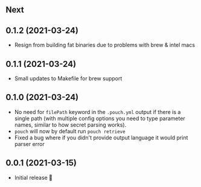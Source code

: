 ## Next

## 0.1.2 (2021-03-24)

- Resign from building fat binaries due to problems with brew & intel macs

## 0.1.1 (2021-03-24)
- Small updates to Makefile for brew support

## 0.1.0 (2021-03-24)

- No need for `filePath` keyword in the `.pouch.yml` output if there is a single path (with multiple config options you need to type parameter names, similar to how secret parsing works).
- `pouch` will now by default run `pouch retrieve`
- Fixed a bug where if you didn't provide output language it would print parser error

## 0.0.1 (2021-03-15)

- Initial release 🥳
